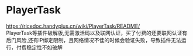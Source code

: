 # PlayerTask
https://ricedoc.handyplus.cn/wiki/PlayerTask/README/ \
PlayerTask等插件破解版,无需激活码以及联网认证，买了付费的还要联网认证有后门风险,还有IP绑定限制，且网络情况不佳的时候会验证失败，导致插件无法运行，付费稳定性不如破解
